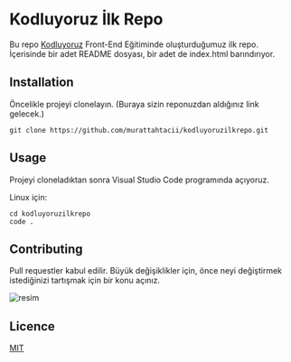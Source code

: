 # Kodluyoruz İlk Repo
Bu repo [Kodluyoruz](www.kodluyoruz.org) Front-End Eğitiminde oluşturduğumuz ilk repo. İçerisinde bir adet README dosyası, bir adet de index.html barındırıyor.

## Installation
Öncelikle projeyi clonelayın. (Buraya sizin reponuzdan aldığınız link gelecek.)

```
git clone https://github.com/murattahtacii/kodluyoruzilkrepo.git
```

## Usage

Projeyi cloneladıktan sonra Visual Studio Code programında açıyoruz. 

Linux için:
```
cd kodluyoruzilkrepo
code .
```

## Contributing

Pull requestler kabul edilir. Büyük değişiklikler için, önce neyi değiştirmek istediğinizi tartışmak için bir konu açınız.

![resim]()
## Licence
[MIT](https://choosealicense.com/licenses/mit/)